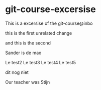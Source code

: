 # git-course-excersise
This is a excersise of the git-course@inbo

this is the first unrelated change

and this is the second

Sander is de max

Le test2
Le test3
Le test4
Le test5

dit nog niet

Our teacher was Stijn 

